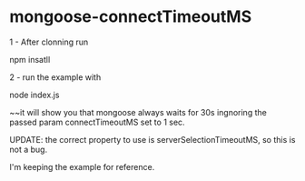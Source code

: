 # mongoose-connectTimeoutMS

1 - After clonning run

npm insatll

2 - run the example with 

node index.js


~~it will show you that mongoose always waits for 30s ingnoring the passed param connectTimeoutMS set to 1 sec.

UPDATE: the correct property to use is serverSelectionTimeoutMS, so this is not a bug.

I'm keeping the example for reference.
